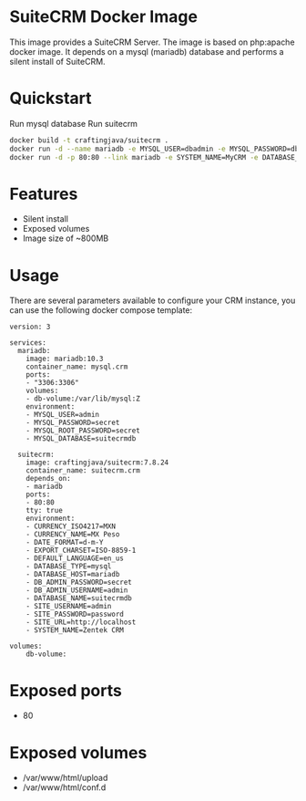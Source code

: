 # SuiteCRM Docker Image

This image provides a SuiteCRM Server. The image is based on php:apache docker image. It depends on a mysql (mariadb) database and performs a silent install of SuiteCRM.

# Quickstart
Run mysql database
Run suitecrm
```bash
docker build -t craftingjava/suitecrm .
docker run -d --name mariadb -e MYSQL_USER=dbadmin -e MYSQL_PASSWORD=dbpasswd -e MYSQL_ALLOW_EMPTY_PASSWORD=false -e MYSQL_DATABASE=suitecrm mariadb:10.3
docker run -d -p 80:80 --link mariadb -e SYSTEM_NAME=MyCRM -e DATABASE_TYPE=mysql -e DATABASE_HOST=mariadb -e DATABASE_NAME=suitecrm -e DB_ADMIN_USERNAME=dbadmin -e DB_ADMIN_PASSWORD=dbpasswd -e SITE_USERNAME=admin -e SITE_PASSWORD=password craftingjava/suitecrm
```

# Features
 - Silent install
 - Exposed volumes
 - Image size of ~800MB

# Usage
There are several parameters available to configure your CRM instance, you can use the following docker compose template:
```
version: 3

services:
  mariadb:
    image: mariadb:10.3
    container_name: mysql.crm
    ports:
    - "3306:3306"
    volumes:
    - db-volume:/var/lib/mysql:Z
    environment:
    - MYSQL_USER=admin
    - MYSQL_PASSWORD=secret
    - MYSQL_ROOT_PASSWORD=secret
    - MYSQL_DATABASE=suitecrmdb

  suitecrm:
    image: craftingjava/suitecrm:7.8.24
    container_name: suitecrm.crm
    depends_on:
    - mariadb
    ports:
    - 80:80
    tty: true
    environment:
    - CURRENCY_ISO4217=MXN
    - CURRENCY_NAME=MX Peso
    - DATE_FORMAT=d-m-Y
    - EXPORT_CHARSET=ISO-8859-1
    - DEFAULT_LANGUAGE=en_us
    - DATABASE_TYPE=mysql
    - DATABASE_HOST=mariadb
    - DB_ADMIN_PASSWORD=secret
    - DB_ADMIN_USERNAME=admin
    - DATABASE_NAME=suitecrmdb
    - SITE_USERNAME=admin
    - SITE_PASSWORD=password
    - SITE_URL=http://localhost
    - SYSTEM_NAME=Zentek CRM

volumes:
    db-volume:
```

# Exposed ports
 * 80

# Exposed volumes
 * /var/www/html/upload
 * /var/www/html/conf.d

